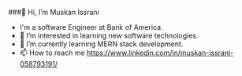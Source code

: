 ###👋 Hi, I’m Muskan Issrani
- I'm a software Engineer at Bank of America.
- 👀 I’m interested in learning new software technologies.
- 🌱 I’m currently learning MERN stack development.
- 📫 How to reach me https://www.linkedin.com/in/muskan-issrani-058793191/

<!--
**MuskanIss/MuskanIss** is a ✨ _special_ ✨ repository because its `README.md` (this file) appears on your GitHub profile.

Here are some ideas to get you started:

- 🔭 I’m currently working on ...
- 🌱 I’m currently learning ...
- 👯 I’m looking to collaborate on ...
- 🤔 I’m looking for help with ...
- 💬 Ask me about ...
- 📫 How to reach me: ...
- 😄 Pronouns: ...
- ⚡ Fun fact: ...
-->
